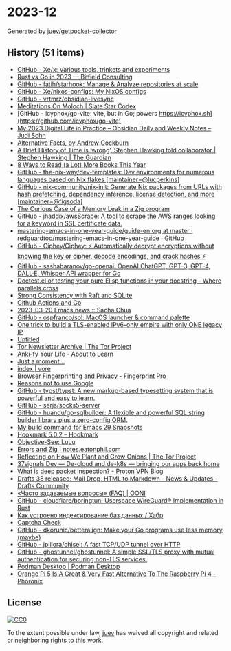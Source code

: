 # 2023-12

Generated by [juev/getpocket-collector](https://github.com/juev/getpocket-collector)

## History (51 items)

- [GitHub - Xe/x: Various tools, trinkets and experiments](https://github.com/Xe/x)
- [Rust vs Go in 2023 — Bitfield Consulting](https://bitfieldconsulting.com/golang/rust-vs-go)
- [GitHub - fatih/starhook: Manage & Analyze repositories at scale](https://github.com/fatih/starhook)
- [GitHub - Xe/nixos-configs: My NixOS configs](https://github.com/Xe/nixos-configs)
- [GitHub - vrtmrz/obsidian-livesync](https://github.com/vrtmrz/obsidian-livesync)
- [Meditations On Moloch | Slate Star Codex](https://slatestarcodex.com/2014/07/30/meditations-on-moloch/)
- [GitHub - icyphox/go-vite: vite, but in Go; powers https://icyphox.sh](https://github.com/icyphox/go-vite)
- [My 2023 Digital Life in Practice – Obsidian Daily and Weekly Notes – Judi Sohn](https://judisohn.com/2023/03/19/my-2023-digital-life-in-practice-obsidian-daily-and-weekly-notes/)
- [Alternative Facts, by Andrew Cockburn](https://harpers.org/archive/2023/03/alternative-facts-how-the-media-failed-julian-assange/)
- [A Brief History of Time is ‘wrong’, Stephen Hawking told collaborator | Stephen Hawking | The Guardian](https://www.theguardian.com/science/2023/mar/19/stephen-hawking-told-me-ive-changed-my-mind-my-book-is-wrong)
- [8 Ways to Read (a Lot) More Books This Year](https://hbr.org/2017/02/8-ways-to-read-a-lot-more-books-this-year)
- [GitHub - the-nix-way/dev-templates: Dev environments for numerous languages based on Nix flakes [maintainer=@lucperkins]](https://github.com/the-nix-way/dev-templates)
- [GitHub - nix-community/nix-init: Generate Nix packages from URLs with hash prefetching, dependency inference, license detection, and more [maintainer=@figsoda]](https://github.com/nix-community/nix-init)
- [The Curious Case of a Memory Leak in a Zig program](https://iamkroot.github.io/blog/zig-memleak)
- [GitHub - jhaddix/awsScrape: A tool to scrape the AWS ranges looking for a keyword in SSL certificate data.](https://github.com/jhaddix/awsScrape)
- [mastering-emacs-in-one-year-guide/guide-en.org at master · redguardtoo/mastering-emacs-in-one-year-guide · GitHub](https://github.com/redguardtoo/mastering-emacs-in-one-year-guide/blob/master/guide-en.org)
- [GitHub - Ciphey/Ciphey: ⚡ Automatically decrypt encryptions without knowing the key or cipher, decode encodings, and crack hashes ⚡](https://github.com/Ciphey/Ciphey)
- [GitHub - sashabaranov/go-openai: OpenAI ChatGPT, GPT-3, GPT-4, DALL·E, Whisper API wrapper for Go](https://github.com/sashabaranov/go-openai)
- [Doctest.el or testing your pure Elisp functions in your docstring - Where parallels cross](https://ag91.github.io/blog/2023/03/20/doctestel-or-testing-your-pure-elisp-functions-in-your-docstring/)
- [Strong Consistency with Raft and SQLite](https://blog.sqlitecloud.io/strong-consistency-with-raft-and-sqlite)
- [Github Actions and Go](https://olegk.dev/github-actions-and-go)
- [2023-03-20 Emacs news :: Sacha Chua](https://sachachua.com/blog/2023/03/2023-03-20-emacs-news/)
- [GitHub - ospfranco/sol: MacOS launcher & command palette](https://github.com/ospfranco/sol)
- [One trick to build a TLS-enabled IPv6-only empire with only ONE legacy IP](https://ryan.lahfa.xyz/en/one-trick-to-build-a-tls-enabled-ipv6-only-empire-with-only-one-legacy-ip.html)
- [Untitled](https://andrew-quinn.me/fzf)
- [Tor Newsletter Archive | The Tor Project](https://newsletter.torproject.org)
- [Anki-fy Your Life - About to Learn](https://abouttolearn.substack.com/p/anki-fy-your-life)
- [Just a moment...](https://www.bleepingcomputer.com/news/security/coinbase-wallet-red-pill-flaw-allowed-attacks-to-evade-detection/)
- [index | vore](https://vore.website)
- [Browser Fingerprinting and Privacy - Fingerprint Pro](https://fingerprint.com/blog/browser-fingerprinting-privacy/)
- [Reasons not to use Google](https://stallman.org/google.html)
- [GitHub - typst/typst: A new markup-based typesetting system that is powerful and easy to learn.](https://github.com/typst/typst)
- [GitHub - serjs/socks5-server](https://github.com/serjs/socks5-server)
- [GitHub - huandu/go-sqlbuilder: A flexible and powerful SQL string builder library plus a zero-config ORM.](https://github.com/huandu/go-sqlbuilder)
- [My build command for Emacs 29 Snapshots](https://corwin.bru.st/2023-03-21-my-build-command-for-emacs-29-snapshots/)
- [Hookmark 5.0.2 – Hookmark](https://hookproductivity.com/release-notes/hookmark-5-0-2)
- [Objective-See: LuLu](https://objective-see.org/products/lulu.html)
- [Errors and Zig | notes.eatonphil.com](https://notes.eatonphil.com/errors-and-zig.html)
- [Reflecting on How We Plant and Grow Onions | The Tor Project](https://blog.torproject.org/how-we-plant-and-grow-new-onions/)
- [37signals Dev — De-cloud and de-k8s — bringing our apps back home](https://dev.37signals.com/bringing-our-apps-back-home/)
- [What is deep packet inspection? - Proton VPN Blog](https://protonvpn.com/blog/deep-packet-inspection/)
- [Drafts 38 released: Mail Drop, HTML to Markdown - News & Updates - Drafts Community](https://forums.getdrafts.com/t/drafts-38-released-mail-drop-html-to-markdown/14101)
- [«Часто задаваемые вопросы» (FAQ) | OONI](https://ooni.org/ru/support/faq)
- [GitHub - cloudflare/boringtun: Userspace WireGuard® Implementation in Rust](https://github.com/cloudflare/boringtun)
- [Как устроено индексирование баз данных / Хабр](https://habr.com/ru/companies/ruvds/articles/724066/)
- [Captcha Check](https://www.dreamwidth.org/captcha)
- [GitHub - dkorunic/betteralign: Make your Go programs use less memory (maybe)](https://github.com/dkorunic/betteralign)
- [GitHub - jpillora/chisel: A fast TCP/UDP tunnel over HTTP](https://github.com/jpillora/chisel)
- [GitHub - ghostunnel/ghostunnel: A simple SSL/TLS proxy with mutual authentication for securing non-TLS services.](https://github.com/ghostunnel/ghostunnel)
- [Podman Desktop | Podman Desktop](https://podman-desktop.io/downloads)
- [Orange Pi 5 Is A Great & Very Fast Alternative To The Raspberry Pi 4 - Phoronix](https://www.phoronix.com/review/orange-pi-5)

## License

[![CC0](https://mirrors.creativecommons.org/presskit/buttons/88x31/svg/cc-zero.svg)](https://creativecommons.org/publicdomain/zero/1.0/)

To the extent possible under law, [juev](https://github.com/juev) has waived all copyright and related or neighboring rights to this work.
